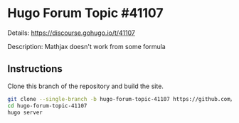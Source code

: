# Hugo Forum Topic #41107

Details: <https://discourse.gohugo.io/t/41107>

Description: Mathjax doesn't work from some formula

## Instructions

Clone this branch of the repository and build the site.

```bash
git clone --single-branch -b hugo-forum-topic-41107 https://github.com/jmooring/hugo-testing hugo-forum-topic-41107
cd hugo-forum-topic-41107
hugo server
```
